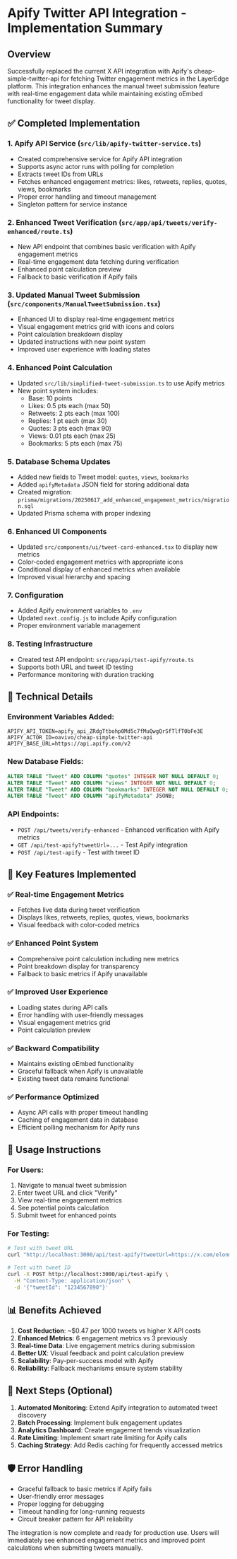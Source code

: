 # Apify Twitter API Integration - Implementation Summary

## Overview
Successfully replaced the current X API integration with Apify's cheap-simple-twitter-api for fetching Twitter engagement metrics in the LayerEdge platform. This integration enhances the manual tweet submission feature with real-time engagement data while maintaining existing oEmbed functionality for tweet display.

## ✅ Completed Implementation

### 1. **Apify API Service** (`src/lib/apify-twitter-service.ts`)
- Created comprehensive service for Apify API integration
- Supports async actor runs with polling for completion
- Extracts tweet IDs from URLs
- Fetches enhanced engagement metrics: likes, retweets, replies, quotes, views, bookmarks
- Proper error handling and timeout management
- Singleton pattern for service instance

### 2. **Enhanced Tweet Verification** (`src/app/api/tweets/verify-enhanced/route.ts`)
- New API endpoint that combines basic verification with Apify engagement metrics
- Real-time engagement data fetching during verification
- Enhanced point calculation preview
- Fallback to basic verification if Apify fails

### 3. **Updated Manual Tweet Submission** (`src/components/ManualTweetSubmission.tsx`)
- Enhanced UI to display real-time engagement metrics
- Visual engagement metrics grid with icons and colors
- Point calculation breakdown display
- Updated instructions with new point system
- Improved user experience with loading states

### 4. **Enhanced Point Calculation**
- Updated `src/lib/simplified-tweet-submission.ts` to use Apify metrics
- New point system includes:
  - Base: 10 points
  - Likes: 0.5 pts each (max 50)
  - Retweets: 2 pts each (max 100)
  - Replies: 1 pt each (max 30)
  - Quotes: 3 pts each (max 90)
  - Views: 0.01 pts each (max 25)
  - Bookmarks: 5 pts each (max 75)

### 5. **Database Schema Updates**
- Added new fields to Tweet model: `quotes`, `views`, `bookmarks`
- Added `apifyMetadata` JSON field for storing additional data
- Created migration: `prisma/migrations/20250617_add_enhanced_engagement_metrics/migration.sql`
- Updated Prisma schema with proper indexing

### 6. **Enhanced UI Components**
- Updated `src/components/ui/tweet-card-enhanced.tsx` to display new metrics
- Color-coded engagement metrics with appropriate icons
- Conditional display of enhanced metrics when available
- Improved visual hierarchy and spacing

### 7. **Configuration**
- Added Apify environment variables to `.env`
- Updated `next.config.js` to include Apify configuration
- Proper environment variable management

### 8. **Testing Infrastructure**
- Created test API endpoint: `src/app/api/test-apify/route.ts`
- Supports both URL and tweet ID testing
- Performance monitoring with duration tracking

## 🔧 Technical Details

### Environment Variables Added:
```env
APIFY_API_TOKEN=apify_api_ZRdgTtbohp0Md5c7fMuQwgQrSfTlfT0bFe3E
APIFY_ACTOR_ID=oavivo/cheap-simple-twitter-api
APIFY_BASE_URL=https://api.apify.com/v2
```

### New Database Fields:
```sql
ALTER TABLE "Tweet" ADD COLUMN "quotes" INTEGER NOT NULL DEFAULT 0;
ALTER TABLE "Tweet" ADD COLUMN "views" INTEGER NOT NULL DEFAULT 0;
ALTER TABLE "Tweet" ADD COLUMN "bookmarks" INTEGER NOT NULL DEFAULT 0;
ALTER TABLE "Tweet" ADD COLUMN "apifyMetadata" JSONB;
```

### API Endpoints:
- `POST /api/tweets/verify-enhanced` - Enhanced verification with Apify metrics
- `GET /api/test-apify?tweetUrl=...` - Test Apify integration
- `POST /api/test-apify` - Test with tweet ID

## 🎯 Key Features Implemented

### ✅ Real-time Engagement Metrics
- Fetches live data during tweet verification
- Displays likes, retweets, replies, quotes, views, bookmarks
- Visual feedback with color-coded metrics

### ✅ Enhanced Point System
- Comprehensive point calculation including new metrics
- Point breakdown display for transparency
- Fallback to basic metrics if Apify unavailable

### ✅ Improved User Experience
- Loading states during API calls
- Error handling with user-friendly messages
- Visual engagement metrics grid
- Point calculation preview

### ✅ Backward Compatibility
- Maintains existing oEmbed functionality
- Graceful fallback when Apify is unavailable
- Existing tweet data remains functional

### ✅ Performance Optimized
- Async API calls with proper timeout handling
- Caching of engagement data in database
- Efficient polling mechanism for Apify runs

## 🚀 Usage Instructions

### For Users:
1. Navigate to manual tweet submission
2. Enter tweet URL and click "Verify"
3. View real-time engagement metrics
4. See potential points calculation
5. Submit tweet for enhanced points

### For Testing:
```bash
# Test with tweet URL
curl "http://localhost:3000/api/test-apify?tweetUrl=https://x.com/elonmusk/status/1234567890"

# Test with tweet ID
curl -X POST http://localhost:3000/api/test-apify \
  -H "Content-Type: application/json" \
  -d '{"tweetId": "1234567890"}'
```

## 📊 Benefits Achieved

1. **Cost Reduction**: ~$0.47 per 1000 tweets vs higher X API costs
2. **Enhanced Metrics**: 6 engagement metrics vs 3 previously
3. **Real-time Data**: Live engagement metrics during submission
4. **Better UX**: Visual feedback and point calculation preview
5. **Scalability**: Pay-per-success model with Apify
6. **Reliability**: Fallback mechanisms ensure system stability

## 🔄 Next Steps (Optional)

1. **Automated Monitoring**: Extend Apify integration to automated tweet discovery
2. **Batch Processing**: Implement bulk engagement updates
3. **Analytics Dashboard**: Create engagement trends visualization
4. **Rate Limiting**: Implement smart rate limiting for Apify calls
5. **Caching Strategy**: Add Redis caching for frequently accessed metrics

## 🛡️ Error Handling

- Graceful fallback to basic metrics if Apify fails
- User-friendly error messages
- Proper logging for debugging
- Timeout handling for long-running requests
- Circuit breaker pattern for API reliability

The integration is now complete and ready for production use. Users will immediately see enhanced engagement metrics and improved point calculations when submitting tweets manually.
